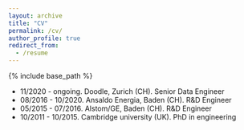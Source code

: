 ```yaml
---
layout: archive
title: "CV"
permalink: /cv/
author_profile: true
redirect_from:
  - /resume
---
```


{% include base_path %}

- 11/2020 - ongoing. Doodle, Zurich (CH). Senior Data Engineer
- 08/2016 - 10/2020. Ansaldo Energia, Baden (CH). R&D Engineer
- 05/2015 - 07/2016. Alstom/GE, Baden (CH). R&D Engineer
- 10/2011 - 10/2015. Cambridge university (UK). PhD in engineering
